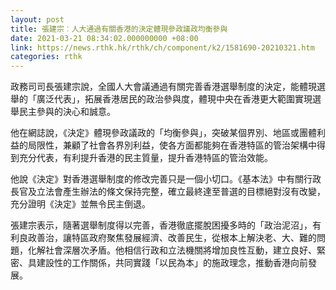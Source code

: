 ```yaml
---
layout: post
title: 張建宗︰人大通過有關香港的決定體現參政議政均衡參與
date: 2021-03-21 08:34:02.000000000 +08:00
link: https://news.rthk.hk/rthk/ch/component/k2/1581690-20210321.htm
categories: rthk
---
```


政務司司長張建宗說，全國人大會議通過有關完善香港選舉制度的決定，能體現選舉的「廣泛代表」，拓展香港居民的政治參與度，體現中央在香港更大範圍實現選舉民主參與的決心和誠意。

他在網誌說，《決定》體現參政議政的「均衡參與」，突破某個界別、地區或團體利益的局限性，兼顧了社會各界別利益，使各方面都能夠在香港特區的管治架構中得到充分代表，有利提升香港的民主質量，提升香港特區的管治效能。

他說《決定》對香港選舉制度的修改完善只是一個小切口。《基本法》中有關行政長官及立法會產生辦法的條文保持完整，確立最終達至普選的目標絕對沒有改變，充分證明《決定》並無令民主倒退。

張建宗表示，隨著選舉制度得以完善，香港徹底擺脫困擾多時的「政治泥沼」，有利良政善治，讓特區政府聚焦發展經濟、改善民生，從根本上解決老、大、難的問題，化解社會深層次矛盾。他相信行政和立法機關將增加良性互動，建立良好、緊密、具建設性的工作關係，共同實踐「以民為本」的施政理念，推動香港向前發展。
